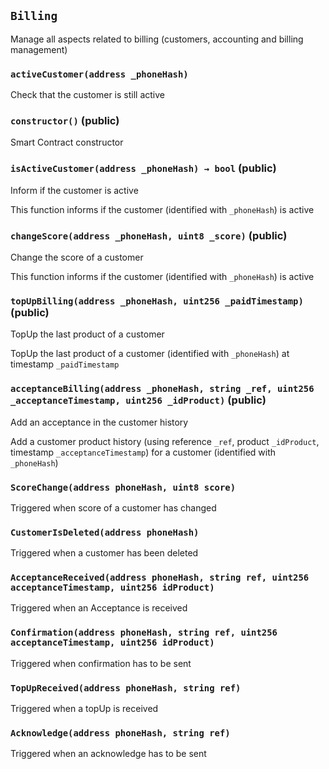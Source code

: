 ## `Billing`

Manage all aspects related to billing (customers, accounting and billing management)




### `activeCustomer(address _phoneHash)`



Check that the customer is still active


### `constructor()` (public)



Smart Contract constructor

### `isActiveCustomer(address _phoneHash) → bool` (public)

Inform if the customer is active


This function informs if the customer (identified with `_phoneHash`) is active

### `changeScore(address _phoneHash, uint8 _score)` (public)

Change the score of a customer


This function informs if the customer (identified with `_phoneHash`) is active

### `topUpBilling(address _phoneHash, uint256 _paidTimestamp)` (public)

TopUp the last product of a customer


TopUp the last product of a customer (identified with `_phoneHash`) at timestamp `_paidTimestamp`

### `acceptanceBilling(address _phoneHash, string _ref, uint256 _acceptanceTimestamp, uint256 _idProduct)` (public)

Add an acceptance in the customer history


Add a customer product history (using reference `_ref`, product `_idProduct`, timestamp `_acceptanceTimestamp`) for a customer (identified with `_phoneHash`)


### `ScoreChange(address phoneHash, uint8 score)`



Triggered when score of a customer has changed

### `CustomerIsDeleted(address phoneHash)`



Triggered when a customer has been deleted

### `AcceptanceReceived(address phoneHash, string ref, uint256 acceptanceTimestamp, uint256 idProduct)`



Triggered when an Acceptance is received

### `Confirmation(address phoneHash, string ref, uint256 acceptanceTimestamp, uint256 idProduct)`



Triggered when confirmation has to be sent

### `TopUpReceived(address phoneHash, string ref)`



Triggered when a topUp is received

### `Acknowledge(address phoneHash, string ref)`



Triggered when an acknowledge has to be sent

